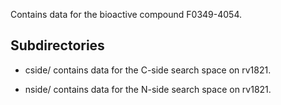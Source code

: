 Contains data for the bioactive compound F0349-4054.

## Subdirectories

- cside/ contains data for the C-side search space on rv1821.

- nside/ contains data for the N-side search space on rv1821.


